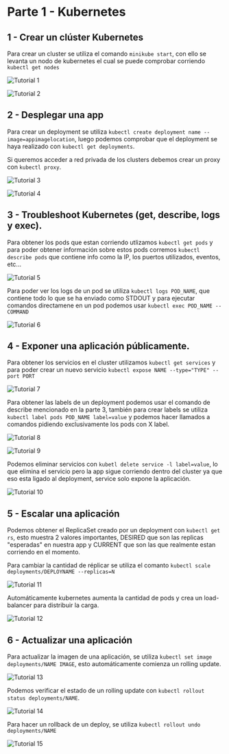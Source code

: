 # Parte 1 - Kubernetes

## 1 - Crear un clúster Kubernetes

Para crear un cluster se utiliza el comando `minikube start`, con ello se levanta un nodo de kubernetes el cual se puede comprobar corriendo `kubectl get nodes`

![Tutorial 1](./images/kubernetes1.png "Tutorial 1")

![Tutorial 2](./images/kubernetes2.png "Tutorial 2")


## 2 - Desplegar una app

Para crear un deployment se utiliza `kubectl create deployment name --image=appimagelocation`, luego podemos comprobar que el deployment se haya realizado con `kubectl get deployments`.

Si queremos acceder a red privada de los clusters debemos crear un proxy con `kubectl proxy`.

![Tutorial 3](./images/kubernetes3.png "Tutorial 3")

![Tutorial 4](./images/kubernetes4.png "Tutorial 4")


## 3 - Troubleshoot Kubernetes (get, describe, logs y exec).

Para obtener los pods que estan corriendo utlizamos `kubectl get pods` y para poder obtener información sobre estos pods corremos `kubectl describe pods` que contiene info como la IP, los puertos utilizados, eventos, etc...

![Tutorial 5](./images/kubernetes5.png "Tutorial 5")

Para poder ver los logs de un pod se utiliza `kubectl logs POD_NAME`, que contiene todo lo que se ha enviado como STDOUT y para ejecutar comandos directamene en un pod podemos usar `kubectl exec POD_NAME -- COMMAND`

![Tutorial 6](./images/kubernetes6.png "Tutorial 6")


## 4 - Exponer una aplicación públicamente.

Para obtener los servicios en el cluster utilizamos `kubectl get services` y para poder crear un nuevo servicio `kubectl expose NAME --type="TYPE" --port PORT`

![Tutorial 7](./images/kubernetes7.png "Tutorial 7")

Para obtener las labels de un deployment podemos usar el comando de describe mencionado en la parte 3, también para crear labels se utiliza `kubectl label pods POD_NAME label=value` y podemos hacer llamados a comandos pidiendo exclusivamente los pods con X label.

![Tutorial 8](./images/kubernetes8.png "Tutorial 8")

![Tutorial 9](./images/kubernetes9.png "Tutorial 9")

Podemos eliminar servicios con `kubetl delete service -l label=value`, lo que elimina el servicio pero la app sigue corriendo dentro del cluster ya que eso esta ligado al deployment, service solo expone la aplicación.

![Tutorial 10](./images/kubernetes10.png "Tutorial 10")


## 5 - Escalar una aplicación

Podemos obtener el ReplicaSet creado por un deployment con `kubectl get rs`, esto muestra 2 valores importantes, DESIRED que son las replicas "esperadas" en nuestra app y CURRENT que son las que realmente estan corriendo en el momento.

Para cambiar la cantidad de réplicar se utiliza el comanto `kubectl scale deployments/DEPLOYNAME --replicas=N`

![Tutorial 11](./images/kubernetes11.png "Tutorial 11")

Automáticamente kubernetes aumenta la cantidad de pods y crea un load-balancer para distribuir la carga.

![Tutorial 12](./images/kubernetes12.png "Tutorial 12")


## 6 - Actualizar una aplicación

Para actualizar la imagen de una aplicación, se utiliza `kubectl set image deployments/NAME IMAGE`, esto automáticamente comienza un rolling update.

![Tutorial 13](./images/kubernetes13.png "Tutorial 13")

Podemos verificar el estado de un rolling update con `kubectl rollout status deployments/NAME`.

![Tutorial 14](./images/kubernetes14.png "Tutorial 14")

Para hacer un rollback de un deploy, se utiliza `kubectl rollout undo deployments/NAME` 

![Tutorial 15](./images/kubernetes15.png "Tutorial 15")
